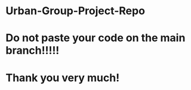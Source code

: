 # Urban-Group-Project-Repo 

# Do not paste your code on the main branch!!!!! 
# Thank you very much!

